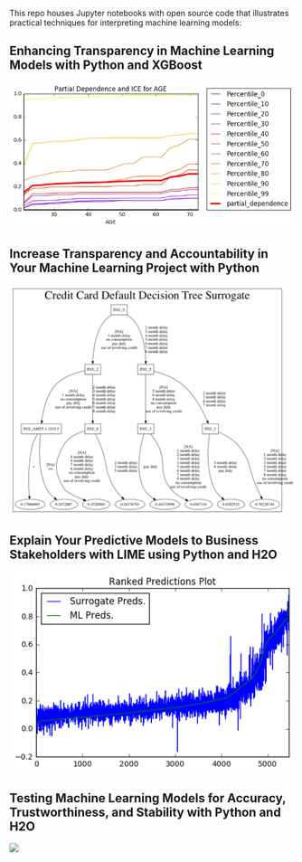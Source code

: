 This repo houses Jupyter notebooks with open source code that illustrates practical techniques for interpreting machine learning models:

## Enhancing Transparency in Machine Learning Models with Python and XGBoost

![](./readme_pics/pdp_ice.png)

## Increase Transparency and Accountability in Your Machine Learning Project with Python

![](./readme_pics/dt_surrogate.png)

## Explain Your Predictive Models to Business Stakeholders with LIME using Python and H2O

![](./readme_pics/lime.png)

## Testing Machine Learning Models for Accuracy, Trustworthiness, and Stability with Python and H2O

![](./readme_pics/sens.png)
